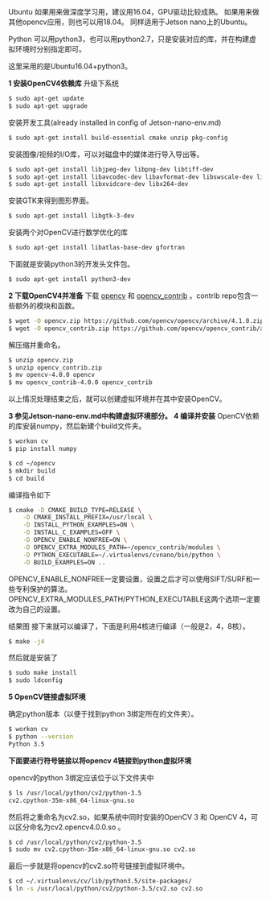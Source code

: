 

Ubuntu
如果用来做深度学习用，建议用16.04，GPU驱动比较成熟。
如果用来做其他opencv应用，则也可以用18.04。
同样适用于Jetson nano上的Ubuntu。

Python
可以用python3，也可以用python2.7，只是安装对应的库，并在构建虚拟环境时分别指定即可。

这里采用的是Ubuntu16.04+python3。

**1 安装OpenCV4依赖库**
升级下系统
``` bash
$ sudo apt-get update
$ sudo apt-get upgrade
```
安装开发工具(already installed in config of Jetson-nano-env.md)
``` bash
$ sudo apt-get install build-essential cmake unzip pkg-config
```
安装图像/视频的I/O库，可以对磁盘中的媒体进行导入导出等。
``` bash
$ sudo apt-get install libjpeg-dev libpng-dev libtiff-dev
$ sudo apt-get install libavcodec-dev libavformat-dev libswscale-dev libv4l-dev
$ sudo apt-get install libxvidcore-dev libx264-dev
```
安装GTK来得到图形界面。
``` bash
$ sudo apt-get install libgtk-3-dev
```
安装两个对OpenCV进行数学优化的库
``` bash
$ sudo apt-get install libatlas-base-dev gfortran
```
下面就是安装python3的开发头文件包。
``` bash
$ sudo apt-get install python3-dev
```

**2 下载OpenCV4并准备**
下载 [opencv](https://github.com/opencv/opencv) 和 [opencv_contrib](https://github.com/opencv/opencv_contrib) 。contrib repo包含一些额外的模块和函数。
``` bash
$ wget -O opencv.zip https://github.com/opencv/opencv/archive/4.1.0.zip
$ wget -O opencv_contrib.zip https://github.com/opencv/opencv_contrib/archive/4.1.0.zip
```
解压缩并重命名。
``` bash
$ unzip opencv.zip
$ unzip opencv_contrib.zip
$ mv opencv-4.0.0 opencv
$ mv opencv_contrib-4.0.0 opencv_contrib
```

以上情况处理结束之后，就可以创建虚拟环境并在其中安装OpenCV。

**3 参见Jetson-nano-env.md中构建虚拟环境部分。**
**4 编译并安装**
OpenCV依赖的库安装numpy，然后新建个build文件夹。
``` bash
$ workon cv
$ pip install numpy

$ cd ~/opencv
$ mkdir build
$ cd build
```
编译指令如下
``` bash
$ cmake -D CMAKE_BUILD_TYPE=RELEASE \
	-D CMAKE_INSTALL_PREFIX=/usr/local \
	-D INSTALL_PYTHON_EXAMPLES=ON \
	-D INSTALL_C_EXAMPLES=OFF \
	-D OPENCV_ENABLE_NONFREE=ON \
	-D OPENCV_EXTRA_MODULES_PATH=~/opencv_contrib/modules \
	-D PYTHON_EXECUTABLE=~/.virtualenvs/cvnano/bin/python \
	-D BUILD_EXAMPLES=ON ..
```

OPENCV_ENABLE_NONFREE一定要设置，设置之后才可以使用SIFT/SURF和一些专利保护的算法。
OPENCV_EXTRA_MODULES_PATH/PYTHON_EXECUTABLE这两个选项一定要改为自己的设置。

结果图
接下来就可以编译了，下面是利用4核进行编译（一般是2，4，8核）。
``` bash
$ make -j4
```
然后就是安装了
``` bash
$ sudo make install
$ sudo ldconfig
```
**5 OpenCV链接虚拟环境**

确定python版本（以便于找到python 3绑定所在的文件夹）。
``` bash
$ workon cv
$ python --version
Python 3.5
```
**下面要进行符号链接以将opencv 4链接到python虚拟环境**

opencv的python 3绑定应该位于以下文件夹中
``` bash
$ ls /usr/local/python/cv2/python-3.5
cv2.cpython-35m-x86_64-linux-gnu.so
``` 
然后将之重命名为cv2.so，如果系统中同时安装的OpenCV 3 和 OpenCV 4，可以区分命名为cv2.opencv4.0.0.so 。
``` bash
$ cd /usr/local/python/cv2/python-3.5
$ sudo mv cv2.cpython-35m-x86_64-linux-gnu.so cv2.so
``` 
最后一步就是将opencv的cv2.so符号链接到虚拟环境中。
``` bash
$ cd ~/.virtualenvs/cv/lib/python3.5/site-packages/
$ ln -s /usr/local/python/cv2/python-3.5/cv2.so cv2.so
``` 

